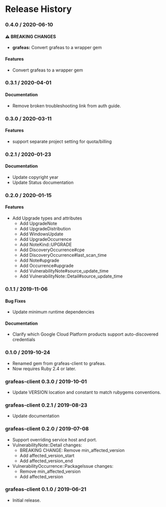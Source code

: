 # Release History

### 0.4.0 / 2020-06-10

#### ⚠ BREAKING CHANGES

* **grafeas:** Convert grafeas to a wrapper gem

#### Features

* Convert grafeas to a wrapper gem

### 0.3.1 / 2020-04-01

#### Documentation

* Remove broken troubleshooting link from auth guide.

### 0.3.0 / 2020-03-11

#### Features

* support separate project setting for quota/billing

### 0.2.1 / 2020-01-23

#### Documentation

* Update copyright year
* Update Status documentation

### 0.2.0 / 2020-01-15

#### Features

* Add Upgrade types and attributes
  * Add UpgradeNote
  * Add UpgradeDistribution
  * Add WindowsUpdate
  * Add UpgradeOccurrence
  * Add NoteKind::UPGRADE
  * Add DiscoveryOccurrence#cpe
  * Add DiscoveryOccurrence#last_scan_time
  * Add Note#upgrade
  * Add Occurrence#upgrade
  * Add VulnerabilityNote#source_update_time
  * Add VulnerabilityNote::Detail#source_update_time

### 0.1.1 / 2019-11-06

#### Bug Fixes

* Update minimum runtime dependencies

#### Documentation

* Clarify which Google Cloud Platform products support auto-discovered credentials

### 0.1.0 / 2019-10-24

* Renamed gem from grafeas-client to grafeas.
* Now requires Ruby 2.4 or later.

### grafeas-client 0.3.0 / 2019-10-01

* Update VERSION location and constant to match rubygems conventions.

### grafeas-client 0.2.1 / 2019-08-23

* Update documentation

### grafeas-client 0.2.0 / 2019-07-08

* Support overriding service host and port.
* VulnerabilityNote::Detail changes:
    * BREAKING CHANGE: Remove min_affected_version
    * Add affected_version_start
    * Add affected_version_end
* VulnerabilityOccurrence::PackageIssue changes:
    * Remove min_affected_version
    * Add affected_version

### grafeas-client 0.1.0 / 2019-06-21

* Initial release.

